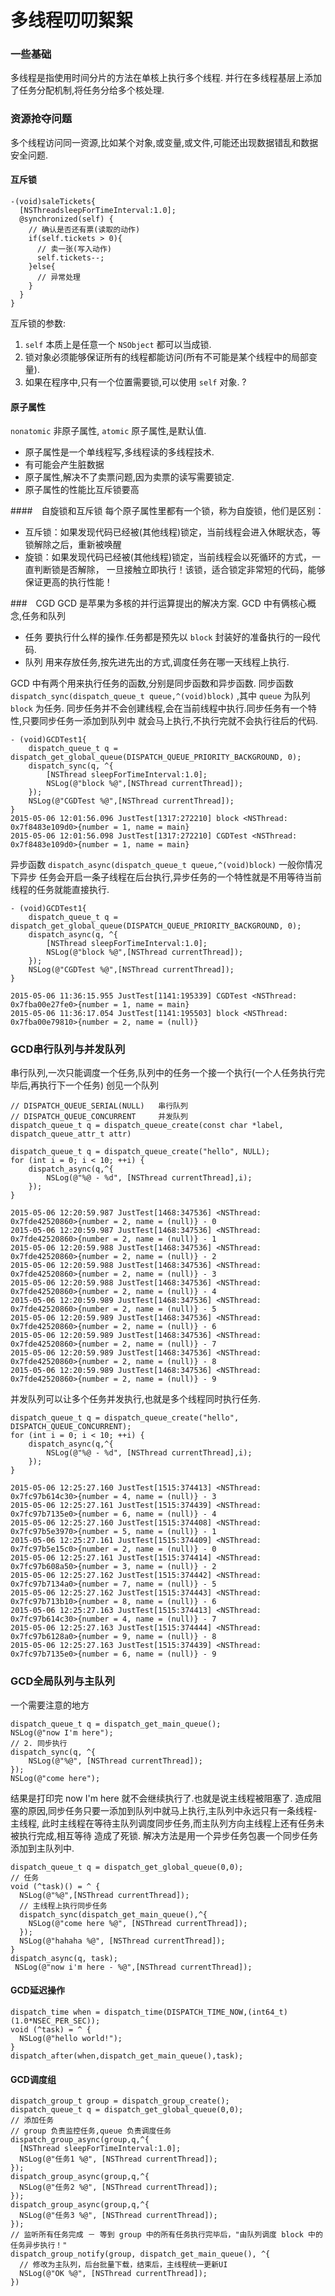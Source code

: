 # 多线程叨叨絮絮
### 一些基础
多线程是指使用时间分片的方法在单核上执行多个线程.
并行在多线程基层上添加了任务分配机制,将任务分给多个核处理.

### 资源抢夺问题
多个线程访问同一资源,比如某个对象,或变量,或文件,可能还出现数据错乱和数据安全问题.
#### 互斥锁
```
-(void)saleTickets{
  [NSThreadsleepForTimeInterval:1.0];  
  @synchronized(self) {
    // 确认是否还有票(读取的动作)  
    if(self.tickets > 0){
      // 卖一张(写入动作)
      self.tickets--;
    }else{
      // 异常处理
    }
  }
}
```
互斥锁的参数:
1. `self` 本质上是任意一个 `NSObject` 都可以当成锁.
2. 锁对象必须能够保证所有的线程都能访问(所有不可能是某个线程中的局部变量).
3. 如果在程序中,只有一个位置需要锁,可以使用 `self` 对象. ?

#### 原子属性
`nonatomic` 非原子属性, `atomic` 原子属性,是默认值.
- 原子属性是一个单线程写,多线程读的多线程技术.
- 有可能会产生脏数据
- 原子属性,解决不了卖票问题,因为卖票的读写需要锁定.
- 原子属性的性能比互斥锁要高

####　自旋锁和互斥锁
每个原子属性里都有一个锁，称为自旋锁，他们是区别：
- 互斥锁：如果发现代码已经被(其他线程)锁定，当前线程会进入休眠状态，等锁解除之后，重新被唤醒
- 旋锁：如果发现代码已经被(其他线程)锁定，当前线程会以死循环的方式，一直判断锁是否解除，
  一旦接触立即执行！该锁，适合锁定非常短的代码，能够保证更高的执行性能！


###　CGD
GCD 是苹果为多核的并行运算提出的解决方案.
GCD 中有俩核心概念,任务和队列
- 任务 要执行什么样的操作.任务都是预先以 `block` 封装好的准备执行的一段代码.
- 队列 用来存放任务,按先进先出的方式,调度任务在哪一天线程上执行.

GCD 中有两个用来执行任务的函数,分别是同步函数和异步函数.
同步函数 `dispatch_sync(dispatch_queue_t queue,^(void)block)` ,其中 `queue` 为队列
`block` 为任务.
同步任务并不会创建线程,会在当前线程中执行.同步任务有一个特性,只要同步任务一添加到队列中
就会马上执行,不执行完就不会执行往后的代码.
```
- (void)GCDTest1{
    dispatch_queue_t q = dispatch_get_global_queue(DISPATCH_QUEUE_PRIORITY_BACKGROUND, 0);
    dispatch_sync(q, ^{
        [NSThread sleepForTimeInterval:1.0];
        NSLog(@"block %@",[NSThread currentThread]);
    });
    NSLog(@"CGDTest %@",[NSThread currentThread]);
}
2015-05-06 12:01:56.096 JustTest[1317:272210] block <NSThread: 0x7f8483e109d0>{number = 1, name = main}
2015-05-06 12:01:56.098 JustTest[1317:272210] CGDTest <NSThread: 0x7f8483e109d0>{number = 1, name = main}
```
异步函数 `dispatch_async(dispatch_queue_t queue,^(void)block)` 一般你情况下异步
任务会开启一条子线程在后台执行,异步任务的一个特性就是不用等待当前线程的任务就能直接执行.
```
- (void)GCDTest1{
    dispatch_queue_t q = dispatch_get_global_queue(DISPATCH_QUEUE_PRIORITY_BACKGROUND, 0);
    dispatch_async(q, ^{
        [NSThread sleepForTimeInterval:1.0];
        NSLog(@"block %@",[NSThread currentThread]);
    });
    NSLog(@"CGDTest %@",[NSThread currentThread]);
}

2015-05-06 11:36:15.955 JustTest[1141:195339] CGDTest <NSThread: 0x7fba00e27fe0>{number = 1, name = main}
2015-05-06 11:36:17.054 JustTest[1141:195503] block <NSThread: 0x7fba00e79810>{number = 2, name = (null)}
```

### GCD串行队列与并发队列
串行队列,一次只能调度一个任务,队列中的任务一个接一个执行(一个人任务执行完毕后,再执行下一个任务)
创见一个队列
```
// DISPATCH_QUEUE_SERIAL(NULL)   串行队列
// DISPATCH_QUEUE_CONCURRENT     并发队列
dispatch_queue_t q = dispatch_queue_create(const char *label, dispatch_queue_attr_t attr)
```
```
dispatch_queue_t q = dispatch_queue_create("hello", NULL);
for (int i = 0; i < 10; ++i) {
    dispatch_async(q,^{
        NSLog(@"%@ - %d", [NSThread currentThread],i);
    });
}

2015-05-06 12:20:59.987 JustTest[1468:347536] <NSThread: 0x7fde42520860>{number = 2, name = (null)} - 0
2015-05-06 12:20:59.987 JustTest[1468:347536] <NSThread: 0x7fde42520860>{number = 2, name = (null)} - 1
2015-05-06 12:20:59.988 JustTest[1468:347536] <NSThread: 0x7fde42520860>{number = 2, name = (null)} - 2
2015-05-06 12:20:59.988 JustTest[1468:347536] <NSThread: 0x7fde42520860>{number = 2, name = (null)} - 3
2015-05-06 12:20:59.988 JustTest[1468:347536] <NSThread: 0x7fde42520860>{number = 2, name = (null)} - 4
2015-05-06 12:20:59.989 JustTest[1468:347536] <NSThread: 0x7fde42520860>{number = 2, name = (null)} - 5
2015-05-06 12:20:59.989 JustTest[1468:347536] <NSThread: 0x7fde42520860>{number = 2, name = (null)} - 6
2015-05-06 12:20:59.989 JustTest[1468:347536] <NSThread: 0x7fde42520860>{number = 2, name = (null)} - 7
2015-05-06 12:20:59.989 JustTest[1468:347536] <NSThread: 0x7fde42520860>{number = 2, name = (null)} - 8
2015-05-06 12:20:59.989 JustTest[1468:347536] <NSThread: 0x7fde42520860>{number = 2, name = (null)} - 9
```

并发队列可以让多个任务并发执行,也就是多个线程同时执行任务.
```
dispatch_queue_t q = dispatch_queue_create("hello", DISPATCH_QUEUE_CONCURRENT);
for (int i = 0; i < 10; ++i) {
    dispatch_async(q,^{
        NSLog(@"%@ - %d", [NSThread currentThread],i);
    });
}

2015-05-06 12:25:27.160 JustTest[1515:374413] <NSThread: 0x7fc97b614c30>{number = 4, name = (null)} - 3
2015-05-06 12:25:27.161 JustTest[1515:374439] <NSThread: 0x7fc97b7135e0>{number = 6, name = (null)} - 4
2015-05-06 12:25:27.160 JustTest[1515:374408] <NSThread: 0x7fc97b5e3970>{number = 5, name = (null)} - 1
2015-05-06 12:25:27.161 JustTest[1515:374409] <NSThread: 0x7fc97b5e15c0>{number = 2, name = (null)} - 0
2015-05-06 12:25:27.161 JustTest[1515:374414] <NSThread: 0x7fc97b608a50>{number = 3, name = (null)} - 2
2015-05-06 12:25:27.162 JustTest[1515:374442] <NSThread: 0x7fc97b7134a0>{number = 7, name = (null)} - 5
2015-05-06 12:25:27.162 JustTest[1515:374443] <NSThread: 0x7fc97b713b10>{number = 8, name = (null)} - 6
2015-05-06 12:25:27.163 JustTest[1515:374413] <NSThread: 0x7fc97b614c30>{number = 4, name = (null)} - 7
2015-05-06 12:25:27.163 JustTest[1515:374444] <NSThread: 0x7fc97b6128a0>{number = 9, name = (null)} - 8
2015-05-06 12:25:27.163 JustTest[1515:374439] <NSThread: 0x7fc97b7135e0>{number = 6, name = (null)} - 9
```

### GCD全局队列与主队列
一个需要注意的地方
```
dispatch_queue_t q = dispatch_get_main_queue();
NSLog(@"now I'm here");
// 2. 同步执行
dispatch_sync(q, ^{
    NSLog(@"%@", [NSThread currentThread]);
});
NSLog(@"come here");
```
结果是打印完 now I'm here 就不会继续执行了.也就是说主线程被阻塞了.
造成阻塞的原因,同步任务只要一添加到队列中就马上执行,主队列中永远只有一条线程-主线程,
此时主线程在等待主队列调度同步任务,而主队列方向主线程上还有任务未被执行完成,相互等待
造成了死锁.
解决方法是用一个异步任务包裹一个同步任务添加到主队列中.
```
dispatch_queue_t q = dispatch_get_global_queue(0,0);
// 任务
void (^task)() = ^ {
  NSLog(@"%@",[NSThread currentThread]);
  // 主线程上执行同步任务
  dispatch_sync(dispatch_get_main_queue(),^{
    NSLog(@"come here %@", [NSThread currentThread]);  
  });
  NSLog(@"hahaha %@", [NSThread currentThread]);  
}
dispatch_async(q, task);  
 NSLog(@"now i'm here - %@",[NSThread currentThread]);  
```

#### GCD延迟操作
```
dispatch_time when = dispatch_time(DISPATCH_TIME_NOW,(int64_t)(1.0*NSEC_PER_SEC));
void (^task) = ^ {
  NSLog(@"hello world!");
}
dispatch_after(when,dispatch_get_main_queue(),task);
```

#### GCD调度组
```
dispatch_group_t group = dispatch_group_create();
dispatch_queue_t q = dispatch_get_global_queue(0,0);
// 添加任务
// group 负责监控任务,queue 负责调度任务
dispatch_group_async(group,q,^{
  [NSThread sleepForTimeInterval:1.0];  
  NSLog(@"任务1 %@", [NSThread currentThread]);  
});
dispatch_group_async(group,q,^{
  NSLog(@"任务2 %@", [NSThread currentThread]);
});
dispatch_group_async(group,q,^{
  NSLog(@"任务3 %@", [NSThread currentThread]);  
});
// 监听所有任务完成 － 等到 group 中的所有任务执行完毕后，"由队列调度 block 中的任务异步执行！"  
dispatch_group_notify(group, dispatch_get_main_queue(), ^{  
  // 修改为主队列，后台批量下载，结束后，主线程统一更新UI  
  NSLog(@"OK %@", [NSThread currentThread]);  
})
```
